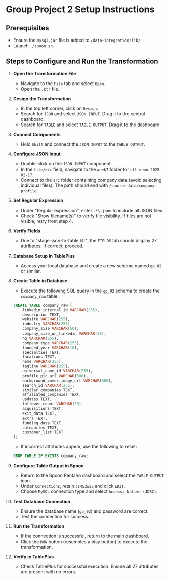 # Group Project 2 Setup Instructions

## Prerequisites
- Ensure the `mysql.jar` file is added to `/data-integration/lib/`.
- Launch `./spoon.sh`.

## Steps to Configure and Run the Transformation

1. **Open the Transformation File**
   - Navigate to the `File` tab and select `Open`.
   - Open the `.ktr` file.

2. **Design the Transformation**
   - In the top left corner, click on `Design`.
   - Search for `JSON` and select `JSON INPUT`. Drag it to the central dashboard.
   - Search for `TABLE` and select `TABLE OUTPUT`. Drag it to the dashboard.

3. **Connect Components**
   - Hold `Shift` and connect the `JSON INPUT` to the `TABLE OUTPUT`.

4. **Configure JSON Input**
   - Double-click on the `JSON INPUT` component.
   - In the `file/dir` field, navigate to the `week7` folder for `etl-demo-2025-02-17`.
   - Connect to the `src` folder containing company data (avoid selecting individual files). The path should end with `/source-data/company-profile`.

5. **Set Regular Expression**
   - Under "Regular expression", enter `.*\.json` to include all JSON files.
   - Check "Show filename(s)" to verify file visibility. If files are not visible, retry from step 4.

6. **Verify Fields**
   - Due to "stage-json-to-table.ktr", the `FIELDS` tab should display 27 attributes. If correct, proceed.

7. **Database Setup in TablePlus**
   - Access your local database and create a new schema named `gp_02` or similar.

8. **Create Table in Database**
   - Execute the following SQL query in the `gp_02` schema to create the `company_raw` table:

   ```sql
   CREATE TABLE company_raw (
       linkedin_internal_id VARCHAR(255),
       description TEXT,
       website VARCHAR(255),
       industry VARCHAR(255),
       company_size VARCHAR(50),
       company_size_on_linkedin VARCHAR(50),
       hq VARCHAR(255),
       company_type VARCHAR(255),
       founded_year VARCHAR(10),
       specialties TEXT,
       locations TEXT,
       name VARCHAR(255),
       tagline VARCHAR(255),
       universal_name_id VARCHAR(255),
       profile_pic_url VARCHAR(500),
       background_cover_image_url VARCHAR(500),
       search_id VARCHAR(255),
       similar_companies TEXT,
       affiliated_companies TEXT,
       updates TEXT,
       follower_count VARCHAR(50),
       acquisitions TEXT,
       exit_data TEXT,
       extra TEXT,
       funding_data TEXT,
       categories TEXT,
       customer_list TEXT
   );
   ```

   - If incorrect attributes appear, use the following to reset:

   ```sql
   DROP TABLE IF EXISTS company_raw;
   ```

9. **Configure Table Output in Spoon**
   - Return to the Spoon Pentaho dashboard and select the `TABLE OUTPUT` icon.
   - Under `Connections`, retain `cs453w25` and click `EDIT`.
   - Choose `MySQL` connection type and select `Access: Native (JDBC)`.

10. **Test Database Connection**
    - Ensure the database name (`gp_02`) and password are correct.
    - Test the connection for success.

11. **Run the Transformation**
    - If the connection is successful, return to the main dashboard.
    - Click the `RUN` button (resembles a play button) to execute the transformation.

12. **Verify in TablePlus**
    - Check TablePlus for successful execution. Ensure all 27 attributes are present with no errors.
